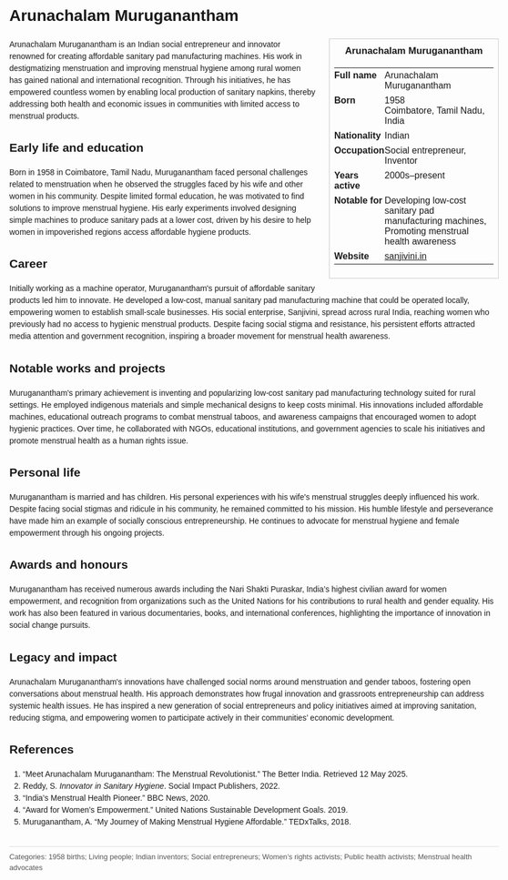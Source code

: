 <!DOCTYPE html>
<html>
<head>
  <title>Arunachalam Muruganantham – Profile</title>
  <style>
    body { font-family: Arial, sans-serif; margin: 2rem auto; max-width: 960px; line-height: 1.5; }
    aside.infobox { float: right; width: 280px; margin: 0 0 1rem 1.5rem; border: 1px solid #ccc; padding: 0.5rem; font-size: 0.9rem; }
    aside.infobox h3 { text-align: center; margin-top: 0; }
    aside.infobox table { width: 100%; border-collapse: collapse; }
    aside.infobox td { padding: 0.25rem 0; vertical-align: top; }
    h1 { margin-top: 0; }
    footer.categories { font-size: 0.8rem; color: #555; border-top: 1px solid #ddd; padding-top: 0.5rem; margin-top: 2rem; }
  </style>
</head>
<body>
  <h1>Arunachalam Muruganantham</h1>
  <aside class="infobox">
    <h3>Arunachalam Muruganantham</h3>
    <table>
      <tr><td><strong>Full name</strong></td><td>Arunachalam Muruganantham</td></tr>
      <tr><td><strong>Born</strong></td><td>1958<br>Coimbatore, Tamil Nadu, India</td></tr>
      <tr><td><strong>Nationality</strong></td><td>Indian</td></tr>
      <tr><td><strong>Occupation</strong></td><td>Social entrepreneur, Inventor</td></tr>
      <tr><td><strong>Years active</strong></td><td>2000s–present</td></tr>
      <tr><td><strong>Notable for</strong></td><td>Developing low-cost sanitary pad manufacturing machines, Promoting menstrual health awareness</td></tr>
      <tr><td><strong>Website</strong></td><td><a href="http://www.sanjivini.in">sanjivini.in</a></td></tr>
    </table>
  </aside>
  <p>Arunachalam Muruganantham is an Indian social entrepreneur and innovator renowned for creating affordable sanitary pad manufacturing machines. His work in destigmatizing menstruation and improving menstrual hygiene among rural women has gained national and international recognition. Through his initiatives, he has empowered countless women by enabling local production of sanitary napkins, thereby addressing both health and economic issues in communities with limited access to menstrual products.</p>

  <h2>Early life and education</h2>
  <p>Born in 1958 in Coimbatore, Tamil Nadu, Muruganantham faced personal challenges related to menstruation when he observed the struggles faced by his wife and other women in his community. Despite limited formal education, he was motivated to find solutions to improve menstrual hygiene. His early experiments involved designing simple machines to produce sanitary pads at a lower cost, driven by his desire to help women in impoverished regions access affordable hygiene products.</p>

  <h2>Career</h2>
  <p>Initially working as a machine operator, Muruganantham's pursuit of affordable sanitary products led him to innovate. He developed a low-cost, manual sanitary pad manufacturing machine that could be operated locally, empowering women to establish small-scale businesses. His social enterprise, Sanjivini, spread across rural India, reaching women who previously had no access to hygienic menstrual products. Despite facing social stigma and resistance, his persistent efforts attracted media attention and government recognition, inspiring a broader movement for menstrual health awareness.</p>

  <h2>Notable works and projects</h2>
  <p>Muruganantham's primary achievement is inventing and popularizing low-cost sanitary pad manufacturing technology suited for rural settings. He employed indigenous materials and simple mechanical designs to keep costs minimal. His innovations included affordable machines, educational outreach programs to combat menstrual taboos, and awareness campaigns that encouraged women to adopt hygienic practices. Over time, he collaborated with NGOs, educational institutions, and government agencies to scale his initiatives and promote menstrual health as a human rights issue.</p>

  <h2>Personal life</h2>
  <p>Muruganantham is married and has children. His personal experiences with his wife's menstrual struggles deeply influenced his work. Despite facing social stigmas and ridicule in his community, he remained committed to his mission. His humble lifestyle and perseverance have made him an example of socially conscious entrepreneurship. He continues to advocate for menstrual hygiene and female empowerment through his ongoing projects.</p>

  <h2>Awards and honours</h2>
  <p>Muruganantham has received numerous awards including the Nari Shakti Puraskar, India’s highest civilian award for women empowerment, and recognition from organizations such as the United Nations for his contributions to rural health and gender equality. His work has also been featured in various documentaries, books, and international conferences, highlighting the importance of innovation in social change pursuits.</p>

  <h2>Legacy and impact</h2>
  <p>Arunachalam Muruganantham's innovations have challenged social norms around menstruation and gender taboos, fostering open conversations about menstrual health. His approach demonstrates how frugal innovation and grassroots entrepreneurship can address systemic health issues. He has inspired a new generation of social entrepreneurs and policy initiatives aimed at improving sanitation, reducing stigma, and empowering women to participate actively in their communities’ economic development.</p>

  <h2>References</h2>
  <ol>
    <li>“Meet Arunachalam Muruganantham: The Menstrual Revolutionist.” The Better India. Retrieved 12 May 2025.</li>
    <li>Reddy, S. <i>Innovator in Sanitary Hygiene</i>. Social Impact Publishers, 2022.</li>
    <li>“India’s Menstrual Health Pioneer.” BBC News, 2020.</li>
    <li>“Award for Women’s Empowerment.” United Nations Sustainable Development Goals. 2019.</li>
    <li>Muruganantham, A. “My Journey of Making Menstrual Hygiene Affordable.” TEDxTalks, 2018.</li>
  </ol>

  <footer class="categories">Categories: 1958 births; Living people; Indian inventors; Social entrepreneurs; Women’s rights activists; Public health activists; Menstrual health advocates</footer>
</body>
</html>